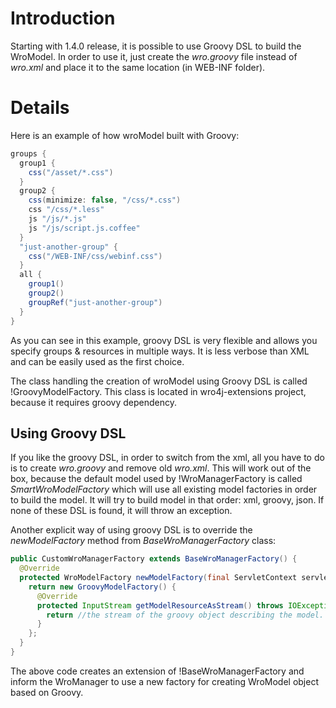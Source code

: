 # Introduction
Starting with 1.4.0 release, it is possible to use Groovy DSL to build the WroModel. In order to use it, just create the *wro.groovy* file instead of _wro.xml_ and place it to the same location (in WEB-INF folder).

# Details
Here is an example of how wroModel built with Groovy:
```groovy
groups {
  group1 {
    css("/asset/*.css")
  }
  group2 {
    css(minimize: false, "/css/*.css")
    css "/css/*.less"
    js "/js/*.js"
    js "/js/script.js.coffee"
  }
  "just-another-group" {
    css("/WEB-INF/css/webinf.css")
  }
  all {
    group1()
    group2()
    groupRef("just-another-group")
  }
}
```

As you can see in this example, groovy DSL is very flexible and allows you specify groups & resources in multiple ways. It is less verbose than XML and can be easily used as the first choice.

The class handling the creation of wroModel using Groovy DSL is called !GroovyModelFactory. This class is located in wro4j-extensions project, because it requires groovy dependency. 

## Using Groovy DSL
If you like the groovy DSL, in order to switch from the xml, all you have to do is to create _wro.groovy_ and remove old _wro.xml_. This will work out of the box, because the default model used by !WroManagerFactory is called _SmartWroModelFactory_ which will use all existing model factories in order to build the model. It will try to build model in that order: xml, groovy, json. If none of these DSL is found, it will throw an exception. 

Another explicit way of using groovy DSL is to override the _newModelFactory_ method from _BaseWroManagerFactory_ class:

```java
public CustomWroManagerFactory extends BaseWroManagerFactory() {
  @Override
  protected WroModelFactory newModelFactory(final ServletContext servletContext) {
    return new GroovyModelFactory() {
      @Override
      protected InputStream getModelResourceAsStream() throws IOException {
        return //the stream of the groovy object describing the model.
      }
    };
  }
}   
```

The above code creates an extension of !BaseWroManagerFactory and inform the WroManager to use a new factory for creating WroModel object based on Groovy.